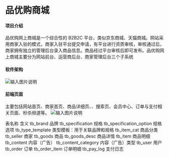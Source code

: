 # 品优购商城

#### 项目介绍
品优购网上商城是一个综合性的 B2B2C 平台，类似京东商城、天猫商城。网站采用商家入驻的模式，商家入驻平台提交申请，有平台进行资质审核，审核通过后，商家拥有独立的管理后台录入商品信息。商品经过平台审核后即可发布。品优购网上商城主要分为网站前台、运营商后台、商家管理后台三个子系统

#### 软件架构
![输入图片说明](https://images.gitee.com/uploads/images/2020/0617/162141_ddabab8e_800553.png "pyg.png")

#### 前端页面
主要包括网站首页、商家首页、商品详细页、、搜索页、会员中心、订单与支付相关页面、秒杀频道等。
![输入图片说明](https://images.gitee.com/uploads/images/2020/0617/162244_2ad4e0f5_800553.png "微信图片_20200617162215.png")

表名称	                    含义
tb_brand	                品牌
tb_specification	        规格
tb_specification_option	    规格选项
tb_type_template	        类型模板：用于关联品牌和规格
tb_item_cat	                商品分类
tb_seller	                商家
tb_goods	                商品
tb_goods_desc	            商品详情
tb_item	                    商品明细
tb_content	                内容（广告）
tb_content_category	        内容（广告）类型
tb_user	                    用户
tb_order	                订单
tb_order_item	            订单明细
tb_pay_log	                支付日志